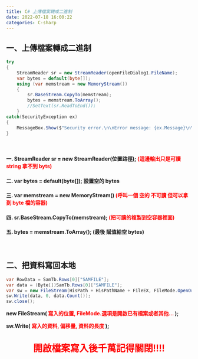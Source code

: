 ```yaml
---
title: C# 上傳檔案轉成二進制
date: 2022-07-18 16:00:22
categories: C-sharp
---
```


## 一、上傳檔案轉成二進制

```C#
try
{
	StreamReader sr = new StreamReader(openFileDialog1.FileName);
	var bytes = default(byte[]);
	using (var memstream = new MemoryStream())
	{
		sr.BaseStream.CopyTo(memstream);
		bytes = memstream.ToArray();
		//SetText(sr.ReadToEnd());
	}
catch(SecurityException ex)
{
	MessageBox.Show($"Security error.\n\nError message: {ex.Message}\n\n" + $"Details:\n\n{ex.StackTrace}");}
}
```

<br>

#### 一. StreamReader sr = new StreamReader(位置路徑); <span style="color:red"> (這邊輸出只是可讀 string 拿不到 byts) </span>

#### 二. var bytes = default(byte[]); 設置空的 bytes

#### 三. var memstream = new MemoryStream() <span style="color:red"> (呼叫一個 空的 不可讀 但可以拿到 byte 檔的容器) </span>

#### 四. sr.BaseStream.CopyTo(memstream); <span style="color:red"> (把可讀的複製到空容器裡面) </span>

#### 五. bytes = memstream.ToArray(); (最後 賦值給空 bytes)

<br>

## 二、把資料寫回本地

```C#
var RowData = SamTb.Rows[0]["SAMFILE"];
var data = (Byte[])SamTb.Rows[0]["SAMFILE"];
var sw = new FileStream(HisPath + HisPathName + FileEX, FileMode.OpenOrCreate);
sw.Write(data, 0, data.Count());
sw.close();
```

**new FileStream( <span style="color:red"> 寫入的位置, FileMode.選項是開啟已有檔案或者其他... </span> );**

**sw.Write( <span style="color:red"> 寫入的資料, 偏移量, 資料的長度 </span> );**

<br>

<div style="color:red; 
			text-align:center; 
			font-size:25px; 
			font-weight:600"
> 
	開啟檔案寫入後千萬記得關閉!!!!  
</div>

